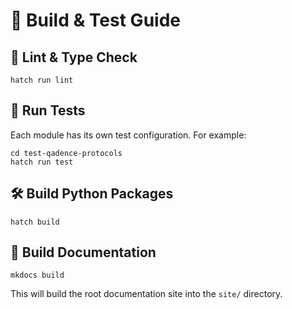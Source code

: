 # 🧪 Build & Test Guide

## 🧼 Lint & Type Check

    hatch run lint

## 🧪 Run Tests

Each module has its own test configuration. For example:

    cd test-qadence-protocols
    hatch run test

## 🛠 Build Python Packages

    hatch build

## 📄 Build Documentation

    mkdocs build

This will build the root documentation site into the `site/` directory.
